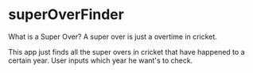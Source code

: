 # superOverFinder
What is a Super Over? A super over is just a overtime in cricket.

This app just finds all the super overs in cricket that have happened to a certain year. User inputs which year he want's to check.
